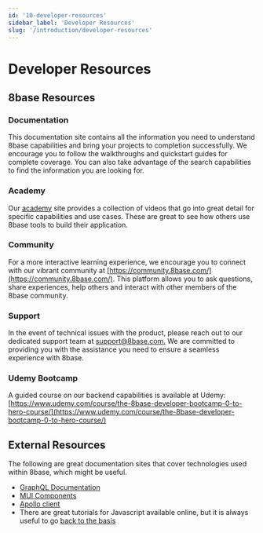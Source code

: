 ```yaml
---
id: '10-developer-resources'
sidebar_label: 'Developer Resources'
slug: '/introduction/developer-resources'
---
```

# Developer Resources

## 8base Resources

### Documentation
This documentation site contains all the information you need to understand 8base capabilities and bring your projects to completion successfully.  We encourage you to follow the walkthroughs and quickstart guides for complete coverage. You can also take advantage of the search capabilities to find the information you are looking for.

### Academy
Our [academy](https://www.8base.com/8base-academy) site provides a collection of videos that go into great detail for specific capabilities and use cases. These are great to see how others use 8base tools to build their application.

### Community
For a more interactive learning experience, we encourage you to connect with our vibrant community at [https://community.8base.com/](https://community.8base.com/). This platform allows you to ask questions, share experiences, help others and interact with other members of the 8base community.

### Support
In the event of technical issues with the product, please reach out to our dedicated support team at [support@8base.com.](mailto:support@8base.com.) We are committed to providing you with the assistance you need to ensure a seamless experience with 8base.

### Udemy Bootcamp
A guided course on our backend capabilities is available at Udemy: [https://www.udemy.com/course/the-8base-developer-bootcamp-0-to-hero-course/](https://www.udemy.com/course/the-8base-developer-bootcamp-0-to-hero-course/)

## External Resources
The following are great documentation sites that cover technologies used within 8base, which might be useful.

- [GraphQL Documentation](https://graphql.org/learn/)
- [MUI Components](https://mui.com/material-ui/getting-started/supported-components/)
- [Apollo client](https://www.apollographql.com/docs/react)
- There are great tutorials for Javascript available online, but it is always useful to go [back to the basis](https://www.w3schools.com/js/) 



